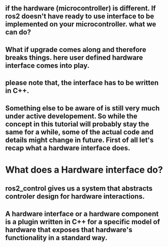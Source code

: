 ## if the hardware (microcontroller) is different. If ros2 doesn't have ready to use interface to be implemented on your microcontroller. what we can do? 
## What if upgrade comes along and therefore breaks things. here user defined hardware interface comes into play.
## 
## please note that, the interface has to be written in C++. 
## Something else to be aware of is still very much under active developement. So while the concept in this tutorial will probably stay the same for a while, some of the actual code and details might change in future. First of all let's recap what a hardware interface does. 

# What does a Hardware interface do?
## ros2_control gives us a system that abstracts controler design for hardware interactions. 
## A hardware interface or a hardware component is a plugin written in C++ for a specific model of hardware that exposes that hardware's functionality in a standard way. 
